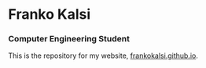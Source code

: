 # Franko Kalsi
### Computer Engineering Student

This is the repository for my website, [frankokalsi.github.io](https://frankokalsi.github.io).
